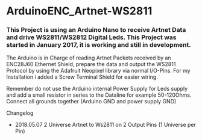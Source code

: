 # ArduinoENC_Artnet-WS2811
### This Project is using an Arduino Nano to receive Artnet Data and drive WS2811/WS2812 Digital Leds. This Project was started in January 2017, it is working and still in development.

The Arduino is in Charge of reading Artnet Packets received by an ENC28J60 Ethernet Shield, prepare the data and output the WS2811 Protocol by using the Adafruit Neopixel library via normal I/O-Pins. For my Installation i added a Screw Terminal Shield for easier wiring.

Remember do not use the Arduino internal Power Supply for Leds supply and add a small resistor in series to the Dataline for example 50-120Ohms. Connect all grounds together (Arduino GND and power supply GND)

Changelog

- 2018.05.07  2 Universe Artnet to Ws2811 on 2 Output Pins (1 Universe per Pin)
